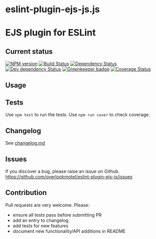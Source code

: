 # eslint-plugin-ejs-js.js

# EJS plugin for ESLint

## Current status

[![NPM version](https://img.shields.io/npm/v/eslint-plugin-ejs-js.svg)](https://www.npmjs.com/package/eslint-plugin-ejs-js)
[![Build Status](https://img.shields.io/travis/overlookmotel/eslint-plugin-ejs-js/master.svg)](http://travis-ci.org/overlookmotel/eslint-plugin-ejs-js)
[![Dependency Status](https://img.shields.io/david/overlookmotel/eslint-plugin-ejs-js.svg)](https://david-dm.org/overlookmotel/eslint-plugin-ejs-js)
[![Dev dependency Status](https://img.shields.io/david/dev/overlookmotel/eslint-plugin-ejs-js.svg)](https://david-dm.org/overlookmotel/eslint-plugin-ejs-js)
[![Greenkeeper badge](https://badges.greenkeeper.io/overlookmotel/eslint-plugin-ejs-js.svg)](https://greenkeeper.io/)
[![Coverage Status](https://img.shields.io/coveralls/overlookmotel/eslint-plugin-ejs-js/master.svg)](https://coveralls.io/r/overlookmotel/eslint-plugin-ejs-js)

## Usage

## Tests

Use `npm test` to run the tests. Use `npm run cover` to check coverage.

## Changelog

See [changelog.md](https://github.com/overlookmotel/eslint-plugin-ejs-js/blob/master/changelog.md)

## Issues

If you discover a bug, please raise an issue on Github. https://github.com/overlookmotel/eslint-plugin-ejs-js/issues

## Contribution

Pull requests are very welcome. Please:

* ensure all tests pass before submitting PR
* add an entry to changelog
* add tests for new features
* document new functionality/API additions in README

